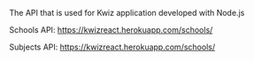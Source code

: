 The API that is used for Kwiz application developed with Node.js


Schools API:
https://kwizreact.herokuapp.com/schools/

Subjects API:
https://kwizreact.herokuapp.com/schools/
